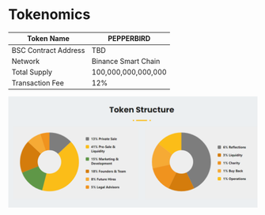 # Tokenomics

| Token Name           | PEPPERBIRD          |
| -------------------- | ------------------- |
| BSC Contract Address | TBD                 |
| Network              | Binance Smart Chain |
| Total Supply         | 100,000,000,000,000 |
| Transaction Fee      | 12%                 |

![(Left Chart) Total Token Allocation | (Right Chart) Transaction Fee Breakout](../.gitbook/assets/Tokenomics.PNG)
